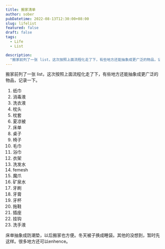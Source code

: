 ```yaml
---
title: 搬家清单
author: sober
pubDatetime: 2022-08-13T12:30:00+08:00
slug: lifelist
featured: false
draft: false
tags:
  - Life
  - List

description:
  "搬家前列了一张 list，这次按照上面流程化走了下，有些地方还能抽象成更广泛的物品，记录一下。"
---
```



搬家前列了一张 list，这次按照上面流程化走了下，有些地方还能抽象成更广泛的物品，记录一下。

1. 纸巾
2. 消毒液
3. 洗衣液
4. 枕头
5. 枕套
6. 夏凉被
7. 床单
8. 桌子
9. 椅子
10. 毛巾
11. 浴巾
12. 衣架
13. 洗发水
14. femesh
15. 魔爪
16. 矿泉水
17. 牙刷
18. 牙膏
19. 牙杯
20. 拖鞋
21. 插座
22. 挂钩
23. 洗手液

床单抽象成防潮垫，以后搬家也方便。冬天被子换成睡袋。其他的没想到，暂时先这样。很多地方还可以enhence。
